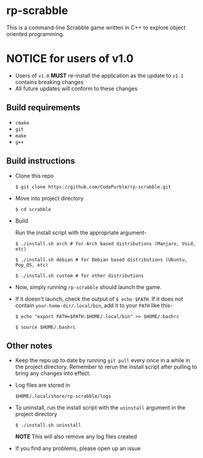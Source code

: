 # rp-scrabble
This is a command-line Scrabble game written in C++ to explore object oriented
programming.

# NOTICE for users of v1.0
* Users of `v1.0` **MUST** re-install the application as the update to `v1.1` contains breaking changes
* All future updates will conform to these changes

## Build requirements
* `cmake`
* `git`
* `make`
* `g++`

## Build instructions
* Clone this repo

    `$ git clone https://github.com/CodePurble/rp-scrabble.git`

* Move into project directory

    `$ cd scrabble`

* Build

    Run the install script with the appropriate argument-

    `$ ./install.sh arch # for Arch based distributions (Manjaro, Void, etc)`

    `$ ./install.sh debian # for Debian based distributions (Ubuntu, Pop_OS, etc)`

    `$ ./install.sh custom # for other distributions`

* Now, simply running `rp-scrabble` should launch the game.
* If it doesn't launch, check the output of `$ echo $PATH`. If it does not contain `your-home-dir/.local/bin`, add it to your `PATH` like this-

    `$ echo "export PATH=$PATH:$HOME/.local/bin" >> $HOME/.bashrc`

    `$ source $HOME/.bashrc`

## Other notes
* Keep the repo up to date by running `git pull` every once in a while in the project directory. Remember to rerun the install script after pulling to bring any changes into effect.
* Log files are stored in

    `$HOME/.local/share/rp-scrabble/logs`

* To uninstall, run the install script with the `uninstall` argument in the project directory

    `$ ./install.sh uninstall`

    **NOTE** This will also remove any log files created

* If you find any problems, please open up an issue

